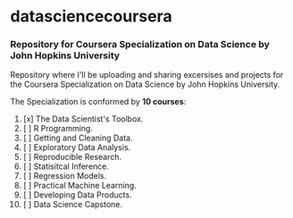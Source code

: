 # datasciencecoursera
### Repository for Coursera Specialization on Data Science by John Hopkins University

Repository where I'll be uploading and sharing excersises and projects for the Coursera Specialization on Data Science by John Hopkins University.

The Specialization is conformed by **10 courses**:
1. [x] The Data Scientist's Toolbox.
2. [ ] R Programming.
3. [ ] Getting and Cleaning Data.
4. [ ] Exploratory Data Analysis.
5. [ ] Reproducible Research.
6. [ ] Statisitcal Inference.
7. [ ] Regression Models.
8. [ ] Practical Machine Learning.
9. [ ] Developing Data Products.
10. [ ] Data Science Capstone.

